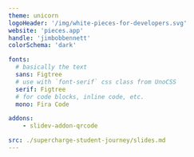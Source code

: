 ```yaml
---
theme: unicorn
logoHeader: '/img/white-pieces-for-developers.svg'
website: 'pieces.app'
handle: 'jimbobbennett'
colorSchema: 'dark'

fonts:
  # basically the text
  sans: Figtree
  # use with `font-serif` css class from UnoCSS
  serif: Figtree
  # for code blocks, inline code, etc.
  mono: Fira Code

addons:
    - slidev-addon-qrcode

src: ./supercharge-student-journey/slides.md
---
```

